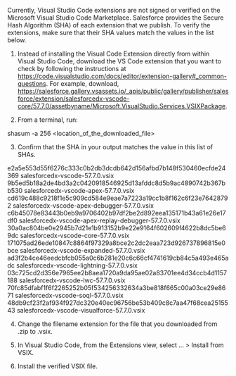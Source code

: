 Currently, Visual Studio Code extensions are not signed or verified on the
Microsoft Visual Studio Code Marketplace. Salesforce provides the Secure Hash
Algorithm (SHA) of each extension that we publish. To verify the extensions,
make sure that their SHA values match the values in the list below.

1. Instead of installing the Visual Code Extension directly from within Visual
   Studio Code, download the VS Code extension that you want to check by
   following the instructions at
   https://code.visualstudio.com/docs/editor/extension-gallery#_common-questions.
   For example, download,
   https://salesforce.gallery.vsassets.io/_apis/public/gallery/publisher/salesforce/extension/salesforcedx-vscode-core/57.7.0/assetbyname/Microsoft.VisualStudio.Services.VSIXPackage.

2. From a terminal, run:

shasum -a 256 <location_of_the_downloaded_file>

3. Confirm that the SHA in your output matches the value in this list of SHAs.

e2a5e553d55f6276c333c0b2db3dcdb642d156afbd7b148f530460ecfde24369  salesforcedx-vscode-57.7.0.vsix
9b5ed5b18a2de4bd3a2c0420918546925d13afddc8d5b9ac4890742b367bb530  salesforcedx-vscode-apex-57.7.0.vsix
cd619c488c9218f1e5c909cd584e9eae7a7223a19cc1b8f162c6f23e76428792  salesforcedx-vscode-apex-debugger-57.7.0.vsix
c6b45078e83443b0eb9a9706402b97df2be2d892eea135171b43a61e26e17df0  salesforcedx-vscode-apex-replay-debugger-57.7.0.vsix
30a0ac804be0e2945b7d21e1b913152b9e22e9164f602609f4622b8dc5be69dc  salesforcedx-vscode-core-57.7.0.vsix
171075ad26ede10847c8864f97329a8bce2c2dc2eaa723d926737896815e0bce  salesforcedx-vscode-expanded-57.7.0.vsix
ad3f2b4ce46eedcbfcb055a0c6b281e20c6c66cf4741619cb84c5a493e465adc  salesforcedx-vscode-lightning-57.7.0.vsix
03c725cd2d356e7965ee2b8aea1720a9da95ae02a83701ee4d34ccb4d1157188  salesforcedx-vscode-lwc-57.7.0.vsix
70fc85dfabf1f6f2265252b05f534256332634a3be818f665c00a03ce29e8671  salesforcedx-vscode-soql-57.7.0.vsix
48db9cf23f2af934f927dc320e40ec96756be53b409c8c7aa47f68cea2515543  salesforcedx-vscode-visualforce-57.7.0.vsix


4. Change the filename extension for the file that you downloaded from .zip to
.vsix.

5. In Visual Studio Code, from the Extensions view, select ... > Install from
VSIX.

6. Install the verified VSIX file.

